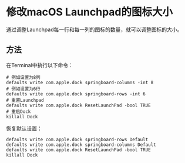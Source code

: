 # 修改macOS Launchpad的图标大小

通过调整Launchpad每一行和每一列的图标的数量，就可以调整图标的大小。
<!--more-->

## 方法

在Terminal中执行以下命令：
``` shell
# 例如设置为8列
defaults write com.apple.dock springboard-columns -int 8
# 例如设置为6行
defaults write com.apple.dock springboard-rows -int 6
# 重置Launchpad
defaults write com.apple.dock ResetLaunchPad -bool TRUE
# 重启Dock
killall Dock
```

恢复默认设置：
``` shell
defaults write com.apple.dock springboard-rows Default
defaults write com.apple.dock springboard-columns Default
defaults write com.apple.dock ResetLaunchPad -bool TRUE
killall Dock
```
